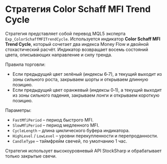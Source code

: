 # Стратегия Color Schaff MFI Trend Cycle

Стратегия представляет собой перевод MQL5 эксперта `Exp_ColorSchaffMFITrendCycle`.
Используется индикатор **Color Schaff MFI Trend Cycle**, который сочетает два
индекса Money Flow и двойной стохастический расчёт. Индикатор возвращает восемь
состояний цвета, описывающих направление и силу тренда.

Правила торговли:

- Если предыдущий цвет зелёный (индексы 6‑7), а текущий выходит из зоны сильного
  роста, закрываем шорты и открываем длинную позицию.
- Если предыдущий цвет оранжевый (индексы 0‑1), а текущий выходит из зоны
  сильного падения, закрываем лонги и открываем короткую позицию.

Параметры:

- `FastMfiPeriod` – период быстрого MFI.
- `SlowMfiPeriod` – период медленного MFI.
- `CycleLength` – длина циклического буфера индикатора.
- `HighLevel` / `LowLevel` – уровни перекупленности и перепроданности.
- `CandleType` – таймфрейм свечей, по умолчанию 1 час.

Стратегия использует высокоуровневый API StockSharp и обрабатывает только
закрытые свечи.
